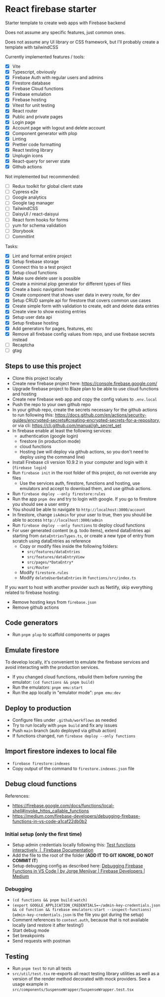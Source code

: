 # React firebase starter

Starter template to create web apps with Firebase backend

Does not assume any specific features, just common ones.

Does not assume any UI library or CSS framework, but I'll probably create a template with tailwindCSS

Currently implemented features / tools:

- [x] Vite
- [x] Typescript, obviously
- [x] Firebase Auth with regular users and admins
- [x] Firestore database
- [x] Firebase Cloud functions
- [x] Firebase emulation
- [x] Firebase hosting
- [x] Vitest for unit testing
- [x] React router
- [x] Public and private pages
- [x] Login page
- [x] Account page with logout and delete account
- [x] Component generator with plop
- [x] Linting
- [x] Prettier code formatting
- [x] React testing library
- [x] Unplugin icons
- [x] React-query for server state
- [x] Github actions

Not implemented but recommended:

- [ ] Redux toolkit for global client state
- [ ] Cypress e2e
- [ ] Google analytics
- [ ] Google tag manager
- [ ] TailwindCSS
- [ ] DaisyUI / react-daisyui
- [ ] React form hooks for forms
- [ ] yum for schema validation
- [ ] Storybook
- [ ] Commitlint

Tasks:

- [x] Lint and format entire project
- [x] Setup firebase storage
- [x] Connect this to a test project
- [x] Setup cloud functions
- [x] Make sure delete user is possible
- [x] Create a minimal plop generator for different types of files
- [x] Create a basic navigation header
- [x] Create component that shows user data in every route, for dev
- [x] Setup CRUD sample api for firestore that covers common use cases
- [x] Create simple form with validation to create, edit and delete data entries
- [x] Create view to show existing entries
- [x] Setup user data api
- [x] Setup firebase hosting
- [x] Add generators for pages, features, etc
- [x] Remove all firebase config values from repo, and use firebase secrets instead
- [ ] Recaptcha
- [ ] gtag

## Steps to use this project

- Clone this project locally
- Create new firebase project here: https://console.firebase.google.com/
- Upgrade firebase project to Blaze plan to be able to use cloud functions and hosting
- Create new firebase web app and copy the config values to `.env.local`
- Push the repo to your own github repo
- In your github repo, create the secrets necessary for the github actions to run following this: https://docs.github.com/en/actions/security-guides/encrypted-secrets#creating-encrypted-secrets-for-a-repository, or via cli: https://cli.github.com/manual/gh_secret_set
- In firebase enable at least the following services:
  - authentication (google login)
  - firestore (in production mode)
  - cloud functions
  - Hosting (we will deploy via github actions, so you don't need to deploy using the command line)
- Install Firebase cli version 10.9.2 in your computer and login with it (`firebase login`)
- Run `firebase init` in the root folder of this project, do not override any files
  - Use the services auth, firestore, functions and hosting, use emulators and accept to download them, and use github actions.
- Run `firebase deploy --only firestore:rules`
- Run the app `pnpm dev` and try to login with google. If you go to firestore you should see a user entry
- You should be able to navigate to `http://localhost:3000/account`
- In firestore, change `isAdmin` for your user to true, then you should be able to access `http://localhost:3000/admin`
- Run `firebase deploy --only functions` to deploy cloud functions
- For user generated content (e.g. todo items), extend dataEntries api starting from `dataEntriesTypes.ts`, or create a new type of entry from scratch using dataEntries as reference
  - Copy or modify files inside the following folders:
    - `src/features/dataEntries`
    - `src/features/dataEntryView`
    - `src/pages/*DataEntry*`
    - `src/Router`
  - Modify `firestore.rules`
  - Modify `deleteUserDataEntries` in `functions/src/index.ts`

If you want to host with another provider such as Netlify, skip everything related to firebase hosting:

- Remove hosting keys from `firebase.json`
- Remove github actions

## Code generators

- Run `pnpm plop` to scaffold components or pages

## Emulate firestore

To develop locally, it's convenient to emulate the firebase services and avoid interacting with the production services.

- If you changed cloud functions, rebuild them before running the emulator: `(cd functions && pnpm build)`
- Run the emulators: `pnpm emu:start`
- Run the app locally in "emulator mode": `pnpm emu:dev`

## Deploy to production

- Configure files under `.github/workflows` as needed
- Try to run locally with `pnpm build` and fix any issues
- Push `main` branch (auto deployed via github action)
- If functions changed, run `firebase deploy --only functions`

## Import firestore indexes to local file

- `firebase firestore:indexes`
- Copy output of the command to `firestore.indexes.json` file

## Debug cloud functions

References:

- https://firebase.google.com/docs/functions/local-shell#invoke_https_callable_functions
- https://medium.com/firebase-developers/debugging-firebase-functions-in-vs-code-a1caf22db0b2

### Initial setup (only the first time)

- Setup admin credentials locally following this: [Test functions interactively  |  Firebase Documentation](https://firebase.google.com/docs/functions/local-shell#set_up_admin_credentials_optional)
- Add the file to the root of the folder (**ADD IT TO GIT IGNORE, DO NOT COMMIT IT**)
- Setup debugging config as described here: [Debugging Firebase Functions in VS Code | by Jorge Menjivar | Firebase Developers | Medium](https://medium.com/firebase-developers/debugging-firebase-functions-in-vs-code-a1caf22db0b2)

### Debugging

- `(cd functions && pnpm build:watch)`
- `(export GOOGLE_APPLICATION_CREDENTIALS=~/admin-key-credentials.json && cd function && firebase emulators:start --inspect-functions)` (`admin-key-credentials.json` is the file you got during the setup)
- Comment references to `context.auth`, because that is not available locally (and restore it after testing!)
- Start debug mode
- Set breakpoints
- Send requests with postman

## Testing

- Run `pnpm test` to run all tests
- `src/util/test.tsx` re-exports all react testing library utilities as well as a version of the render method decorated with mock providers. See a usage example in `src/components/SuspenseWrapper/SuspenseWrapper.test.tsx`
